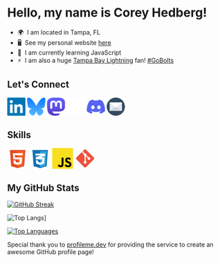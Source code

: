 # Hello, my name is Corey Hedberg!

<!--- This is the waving hand GIF
![](https://user-images.githubusercontent.com/18350557/176309783-0785949b-9127-417c-8b55-ab5a4333674e.gif)
--->

- 🌍  I am located in Tampa, FL
- 🖥️  See my personal website [here](https://coreyhedberg.dev)
- 🧠  I am currently learning JavaScript
- ⚡  I am also a huge [Tampa Bay Lightning](https://www.nhl.com/lightning) fan! [#GoBolts](https://techhub.social/tags/GoBolts)

## Let's Connect

<p align="left">
<a href="https://www.linkedin.com/in/coreyhedberg" target="_blank" rel="noreferrer"><img src="./images/linkedin.svg" alt="LinkedIn" width="42" height="42" /></a>
<a href="https://bsky.app/profile/cheddr.bsky.social" target="_blank" rel="noreferrer"><img src="./images/bluesky.svg" alt="Bluesky" width="42" height="42" /></a>
<a href="https://techhub.social/@chedberg" target="_blank" rel="noreferrer"><img src="./images/mastodon.svg" alt="Mastodon" width="42" height="42"/></a>
<a href="https://www.freecodecamp.org/coreyhedberg" target="_blank" rel="noreferrer"><img src="./images/free_code_camp.svg" alt="Free Code Camp" width="42" height="42"/></a>
<a href="https://discord.com/users/CoreyH#1378" target="_blank" rel="noreferrer"><img src="./images/discord.svg" alt="Discord" width="42" height="42" /></a>
<a href="mailto:chedberg.dev@gmail.com" rel="noreferrer"><img src="./images/email.svg" width="42" height="42" /></a>
</p>

## Skills

<p align="left">
<img src="./images/html5.svg" width="48" height="48" alt="HTML5" /></a>
<img src="./images/css3.svg" width="48" height="48" alt="CSS3" /></a>
<img src="./images/javascript.svg" width="48" height="48" alt="JavaScript" /></a>
<img src="./images/git.svg" width="48" height="48" alt="Git" /></a>
</p>

## My GitHub Stats

<a href="https://git.io/streak-stats"><img src="https://streak-stats.demolab.com?user=CoreyHedberg&theme=tokyonight&hide_border=true&border_radius=8" alt="GitHub Streak" /></a>

<!-- Old Github stats badge
<a href="http://www.github.com/CoreyHedberg"><img src="https://github-readme-streak-stats.herokuapp.com/?user=CoreyHedberg&stroke=ffffff&background=1c1917&ring=0891b2&fire=0891b2&currStreakNum=ffffff&currStreakLabel=0891b2&sideNums=ffffff&sideLabels=ffffff&dates=ffffff&hide_border=true" /></a>
-->

![Top Langs](https://github-readme-stats.vercel.app/api/top-langs/?username=CoreyHedberg&layout=donut&theme=toykonight)]

<!-- Commented out as the link is not working at the moment
<a href="http://www.github.com/CoreyHedberg"><img src="https://github-readme-activity-graph.cyclic.app/graph?username=CoreyHedberg&bg_color=1c1917&color=ffffff&line=0891b2&point=ffffff&area_color=1c1917&area=true&hide_border=true&custom_title=GitHub%20Commits%20Graph" alt="GitHub Commits Graph" /></a>
-->

<a href="https://github.com/CoreyHedberg" align="left"><img src="https://github-readme-stats.vercel.app/api/top-langs/?username=CoreyHedberg&langs_count=10&title_color=0891b2&text_color=ffffff&icon_color=0891b2&bg_color=1c1917&hide_border=true&locale=en&custom_title=Top%20%Languages" alt="Top Languages" /></a>

Special thank you to [profileme.dev](https://www.profileme.dev/) for providing the service to create an awesome GitHub profile page!
